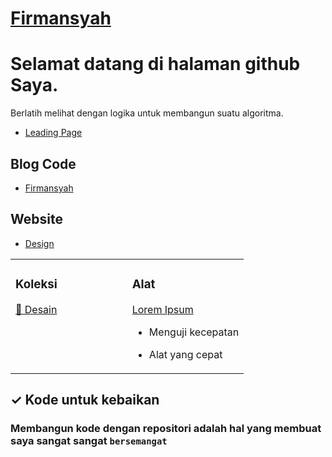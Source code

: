 <!---
Firmansyahbio/Firmansyahbio is a ✨ special ✨ repository because its `README.md` (this file) appears on your GitHub profile.
You can click the Preview link to take a look at your changes.
--->
# [Firmansyah](https://withkoji.com/@firmansyahbio)


# Selamat datang di halaman github Saya.

Berlatih melihat dengan logika untuk membangun suatu algoritma.

- [Leading Page](https://firmansyahbio.github.io)

## Blog Code

- [Firmansyah](https://firmansyahbio.blogspot.com)

## Website

- [Design](https://firmansyahbio.github.io/design)

<table><tr><td valign="top" width="50%">

### Koleksi

[🧱 Desain ](https://firmansyahbio.github.io/web-design)

</td><td valign="top" width="50%">

### Alat


[Lorem Ipsum](https://loremipsum.io)

* Menguji kecepatan

* Alat yang cepat

</td></tr></table>


## ✓ Kode untuk kebaikan

### Membangun kode dengan repositori adalah hal yang membuat saya sangat sangat `bersemangat`
